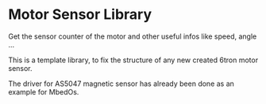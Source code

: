 # Motor Sensor Library

Get the sensor counter of the motor and other useful infos like speed, angle ...

This is a template library, to fix the structure of any new created 6tron motor sensor.

The driver for AS5047 magnetic sensor has  already been done as an example for MbedOs.
